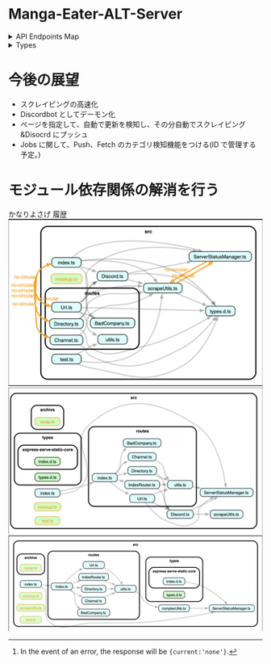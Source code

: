 # Manga-Eater-ALT-Server

<details>
  <summary>API Endpoints Map</summary>

### GET

| URI           | Description                          | Payload | return                   |
| ------------- | ------------------------------------ | ------- | ------------------------ |
| `/`           | Client Page(Mange-Eater-Client-Page) | N/A     | text/html                |
| `/channel`    | Infomation of Discord Channel        | N/A     | `JSON`:ChannelInfo       |
| `/directory`  | Infomation of out directory          | N/A     | `JSON`:DirectoryOutbound |
| `/url`        | N/A                                  | N/A     | none                     |
| `/badcompany` | N/A                                  | N/A     | testString               |

### POST

| URI            | Description                | Payload              | return                      |
| -------------- | -------------------------- | -------------------- | --------------------------- |
| `/`            | Scraper Start              | `JSON`:RequestBody   | `Promise<string>`           |
| `/channel`     | Change the current Channel | `{index:number}`     | `Promise<string>`           |
| `/channel/add` | Add the Discord Channel    | `{channelID:string}` | `Promise<ChannelInfo>`t[^1] |
| `/directory`   | now developing             | N/A                  | r                           |
| `/url`         | d                          | N/A                  | t                           |
| `/badcompany`  | t                          | N/A                  | t                           |

[^1]: In the event of an error, the response will be `{current:'none'}`.

</details>

<details>
<summary>Types</summary>

```ts
interface RequestBody {
  title: string;
  urls?: string[];
  url?: string;
  ifPush?: boolean;
}
interface ChannelInfo {
  currentName: string;
  alt?: string[];
}
interface DirectoryOutbound {
  titles: string[];
  outbound: Archive[];
}
```

</details>

# 今後の展望

- スクレイピングの高速化
- Discordbot としてデーモン化
- ページを指定して、自動で更新を検知し、その分自動でスクレイピング&Disocrd にプッシュ
- Jobs に関して、Push、Fetch のカテゴリ検知機能をつける(ID で管理する予定。)

# モジュール依存関係の解消を行う

かなりよさげ
履歴
![履歴1](/assets/asset1.png)
![履歴2](/assets/asset2.png)
![履歴3](/assets/asset3.png)
